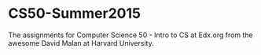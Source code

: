 # CS50-Summer2015
The assignments for Computer Science 50 - Intro to CS at Edx.org from the awesome David Malan at Harvard University.
